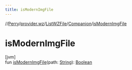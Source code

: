 ```yaml
---
title: isModernImgFile
---
```

//[Perry](../../../../index.html)/[provider.wz](../../index.html)/[ListWZFile](../index.html)/[Companion](index.html)/[isModernImgFile](is-modern-img-file.html)



# isModernImgFile



[jvm]\
fun [isModernImgFile](is-modern-img-file.html)(path: [String](https://kotlinlang.org/api/latest/jvm/stdlib/kotlin/-string/index.html)): [Boolean](https://kotlinlang.org/api/latest/jvm/stdlib/kotlin/-boolean/index.html)




